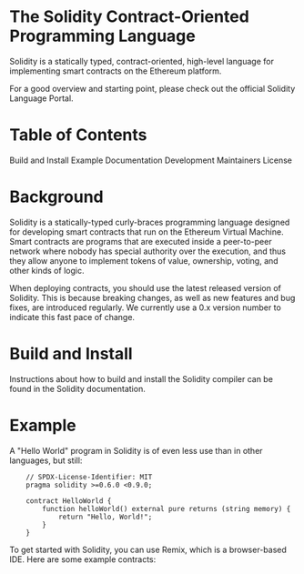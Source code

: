 # The Solidity Contract-Oriented Programming Language
Solidity is a statically typed, contract-oriented, high-level language for implementing smart contracts on the Ethereum platform.

For a good overview and starting point, please check out the official Solidity Language Portal.
# Table of Contents
Build and Install
Example
Documentation
Development
Maintainers
License
# Background
Solidity is a statically-typed curly-braces programming language designed for developing smart contracts that run on the Ethereum Virtual Machine. Smart contracts are programs that are executed inside a peer-to-peer network where nobody has special authority over the execution, and thus they allow anyone to implement tokens of value, ownership, voting, and other kinds of logic.

When deploying contracts, you should use the latest released version of Solidity. This is because breaking changes, as well as new features and bug fixes, are introduced regularly. We currently use a 0.x version number to indicate this fast pace of change.
# Build and Install
Instructions about how to build and install the Solidity compiler can be found in the Solidity documentation.
# Example

A "Hello World" program in Solidity is of even less use than in other languages, but still:

        // SPDX-License-Identifier: MIT
        pragma solidity >=0.6.0 <0.9.0;

        contract HelloWorld {
            function helloWorld() external pure returns (string memory) {
                return "Hello, World!";
            }
        }

To get started with Solidity, you can use Remix, which is a browser-based IDE. Here are some example contracts: